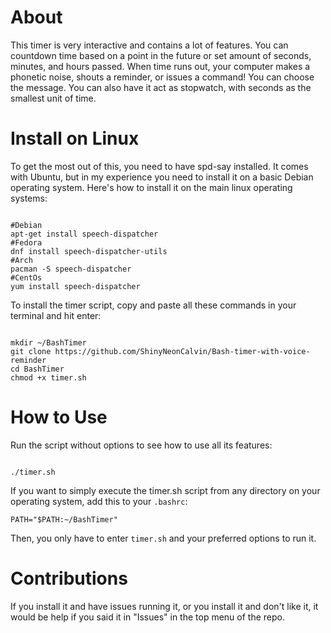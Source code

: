 # About

This timer is very interactive and contains a lot of features. You can countdown time based on a point in the future or
set amount of seconds, minutes, and hours passed. When time
runs out, your computer makes a phonetic noise, shouts
a reminder, or issues a command! You can choose the
message. You can also have it act as stopwatch, with seconds as the smallest unit of time.

# Install on Linux

To get the most out of this, you need to have spd-say
installed. It comes with Ubuntu, but in my experience you need
to install it on a basic Debian operating system. Here's how to install
it on the main linux operating systems:
<pre><code>
#Debian
apt-get install speech-dispatcher
#Fedora
dnf install speech-dispatcher-utils
#Arch
pacman -S speech-dispatcher
#CentOs
yum install speech-dispatcher
</pre></code>

To install the timer script, copy and paste all these commands in your terminal and hit enter:

<pre><code>
mkdir ~/BashTimer
git clone https://github.com/ShinyNeonCalvin/Bash-timer-with-voice-reminder
cd BashTimer
chmod +x timer.sh
</pre></code>
# How to Use

Run the script without options to see how to use all its features:

<pre><code>
./timer.sh
</pre></code>

If you want to simply execute the timer.sh script from any directory on your operating system, add this to your `.bashrc`:

`PATH="$PATH:~/BashTimer"`

Then, you only have to enter `timer.sh` and your preferred options to run it.

# Contributions

If you install it and have issues running it, or you install it and don't like it, it would be
help if you said it in "Issues" in the top menu of the repo.
